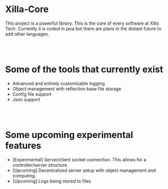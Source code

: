 # Xilla-Core
This project is a powerful library. This is the core of every software at Xilla Tech. 
Currently it is coded in java but there are plans in the distant future to add other languages. 

<br><br>
# Some of the tools that currently exist
- Advanced and entirely customizable logging
- Object management with reflection base file storage
- Config file support
- Json support

<br><br>
# Some upcoming experimental features
- [Experimental] Server/client socket connection. This allows for a controller/server structure.
- [Upcoming] Decentralized server setup with object management and computing.
- [Upcoming] Logs being stored to files
